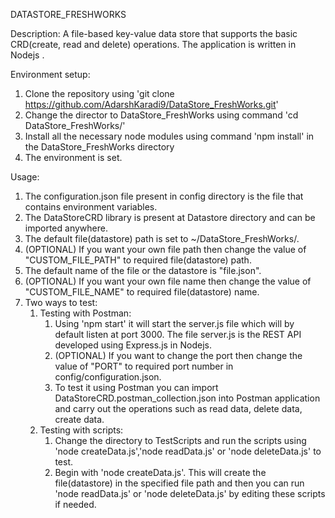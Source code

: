 DATASTORE_FRESHWORKS

Description: 
A file-based key-value data store that supports the basic CRD(create, read and delete) operations. The application is written in Nodejs .

Environment setup:
1. Clone the repository using 'git clone https://github.com/AdarshKaradi9/DataStore_FreshWorks.git'
2. Change the director to DataStore_FreshWorks using command 'cd DataStore_FreshWorks/'
3. Install all the necessary node modules using command 'npm install' in the DataStore_FreshWorks directory
4. The environment is set.

Usage:
1. The configuration.json file present in config directory is the file that contains environment variables.
2. The DataStoreCRD library is present at Datastore directory and can be imported anywhere.
3. The default file(datastore) path is set to ~/DataStore_FreshWorks/. 
4. (OPTIONAL) If you want your own file path then change the value of "CUSTOM_FILE_PATH" to required file(datastore) path.
5. The default name of the file or the datastore is "file.json".
6. (OPTIONAL) If you want your own file name then change the value of "CUSTOM_FILE_NAME" to required file(datastore) name.
7. Two ways to test:
    1. Testing with Postman: 
        1. Using 'npm start' it will start the server.js file which will by default listen at port 3000. The file server.js is the REST API developed using Express.js in Nodejs. 
        2. (OPTIONAL) If you want to change the port then change the value of "PORT" to required port number in config/configuration.json.
        3. To test it using Postman you can import DataStoreCRD.postman_collection.json into Postman application and carry out the operations such as read data, delete data, create data.
    2. Testing with scripts:
        1. Change the directory to TestScripts and run the scripts using 'node createData.js','node readData.js' or 'node deleteData.js' to test.
        2. Begin with 'node createData.js'. This will create the file(datastore) in the specified file path and then you can run 'node readData.js' or 'node deleteData.js' by editing these scripts if needed.


